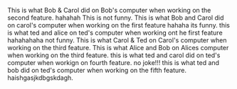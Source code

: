 
This is what Bob & Carol did on Bob's computer when working on the second feature. hahahah This is not funny.
This is what Bob and Carol did on carol's computer when working on the first feature hahaha its funny.
this is what ted and alice on ted's computer  when working ont he first feature hahahahaha not funny.
This is what Carol & Ted on Carol's computer when working on the third feature. 
This is what Alice and Bob on Alices computer when working on the third feature. 
this is what ted and carol did on ted's computer when workign on fourth feature. no joke!!!
this is what ted and bob did on ted's computer when working on the fifth feature. haishgasjkdbgskdagh.